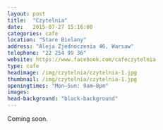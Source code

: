 ```yaml
---
layout: post
title:  "Czytelnia"
date:   2015-07-27 15:16:00
categories: cafe
location: "Stare Bielany"
address: "Aleja Zjednoczenia 46, Warsaw"
telephone: "22 254 99 36"
website: https://www.facebook.com/cafeczytelnia
type: cafe
headimage: /img/czytelnia/czytelnia-1.jpg
thumbnail: /img/czytelnia/czytelnia-1.jpg
openingtimes: "Mon–Sun: 9am–8pm"
images:
head-background: "black-background"
---
```


Coming soon.